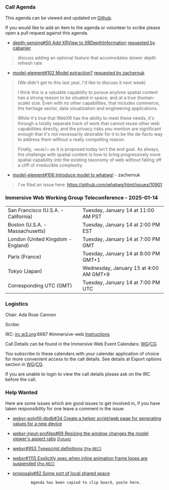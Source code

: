 ### Call Agenda

This agenda can be viewed and updated on [Github](https://github.com/immersive-web/administrivia/blob/main/meetings/2025/2025-01-14-Immersive_Web_Working_Group_Teleconference-agenda.md).

If you would like to add an item to the agenda or volunteer to scribe please open a pull request against this agenda.

* [depth-sensing#50 Add XRView to XRDepthInformation](https://github.com/immersive-web/depth-sensing/pull/50) [requested by cabanier](https://github.com/immersive-web/depth-sensing/pull/50#issuecomment-2386524454)
> discuss adding an optional feature that accomodates slower depth refresh rate

* [model-element#102 Model extraction?](https://github.com/immersive-web/model-element/issues/102) [requested by zachernuk](https://github.com/immersive-web/model-element/issues/102#issuecomment-2574084526)
> (We didn't get to this last year, I'd like to discuss it next week)
> 
>
>I think this is a valuable capability to pursue anytime spatial content has a strong reason to be situated in space, and at a true (human-scale) size. Even with no other capabilities, that includes commerce, the heritage sector, data visualization and engineering applications.
>
>While it's true that WebXR has the ability to meet these needs, it's through a totally separate track of work that cannot reuse other web capabilities directly, and the privacy risks you mention are significant enough that it's not necessarily _desirable_ for it to be the de-facto way to address them without a really compelling reason.
>
>Finally, `<model>` as it is proposed today isn't the end goal. As always, the challenge with spatial content is how to bring progressively more spatial capability _into_ the existing taxonomy of web without falling off a cliff of irreducible complexity.

* [model-element#106 Introduce model to whatwg!](https://github.com/immersive-web/model-element/issues/106) - zachernuk
> I've filed an issue here: 
 >https://github.com/whatwg/html/issues/10901

### Immersive Web Working Group Teleconference - 2025-01-14

<table>
<tr><td> San Francisco (U.S.A. - California) <td> Tuesday, January 14 at 11:00 AM PST
<tr><td> Boston (U.S.A. - Massachusetts) <td> Tuesday, January 14 at 2:00 PM EST
<tr><td> London (United Kingdom - England) <td> Tuesday, January 14 at 7:00 PM GMT
<tr><td> Paris (France) <td> Tuesday, January 14 at 8:00 PM GMT+1
<tr><td> Tokyo (Japan) <td> Wednesday, January 15 at 4:00 AM GMT+9
<tr><td> Corresponding UTC (GMT) <td> Tuesday, January 14 at 7:00 PM UTC
</table>

### Logistics

Chair: Ada Rose Cannon

Scribe:

IRC: [irc.w3.org](https://irc.w3.org/):6667 #immersive-web [Instructions](https://github.com/immersive-web/administrivia/blob/main/IRC.md)

Call Details can be found in the Immersive Web Event Calendars: [WG](https://www.w3.org/groups/wg/immersive-web/calendar/)/[CG](https://www.w3.org/groups/cg/immersive-web/calendar/)

You subscribe to these calendars with your calendar application of choice for more convenient access to the call details. See details at Export options section in [WG](https://www.w3.org/groups/wg/immersive-web/calendar/#export)/[CG](https://www.w3.org/groups/cg/immersive-web/calendar/#export).

If you are unable to login to view the call details please ask on the IRC before the call.

### Help Wanted

Here are some issues which are good issues to get involved in, if you have taken responsibility for one leave a comment in the issue:

- [webvr-polyfill-dpdb#34 Create a helper script/web page for generating values for a new device](https://github.com/immersive-web/webvr-polyfill-dpdb/issues/34)
- [webxr-input-profiles#69 Resizing the window changes the model viewer's aspect ratio](https://github.com/immersive-web/webxr-input-profiles/issues/69) [<small>[Future]</small>](https://api.github.com/repos/immersive-web/webxr-input-profiles/milestones/4)
- [webxr#953 Typescript definitions](https://github.com/immersive-web/webxr/issues/953) [<small>[Pre-REC]</small>](https://api.github.com/repos/immersive-web/webxr/milestones/16)
- [webxr#1115 Explicitly spec when inline animation frame loops are suspended](https://github.com/immersive-web/webxr/issues/1115) [<small>[Pre-REC]</small>](https://api.github.com/repos/immersive-web/webxr/milestones/16)
- [proposals#82 Some sort of local shared space](https://github.com/immersive-web/proposals/issues/82)


              Agenda has been copied to clip board, paste here.
